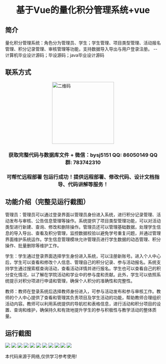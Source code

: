 <p><h1 align="center">基于Vue的量化积分管理系统+vue</h1></p>

## 简介
量化积分管理系统：角色分为管理员、学生；学生管理、项目类型管理、活动报名管理、积分记录管理、审核管理等功能，支持数据导入导出与用户登录注册。    --计算机毕业设计源码；毕设源码；java毕业设计源码


## 联系方式
<img src="https://bs-1329754181.cos.ap-shanghai.myqcloud.com/wx.jpg" alt="二维码" style="display: block; margin: 0 auto;" width="200px">
<p><h3 align="center">获取完整代码与数据库文件 + 微信：bysj5151 QQ: 86050149 QQ群: 783742310</h3></p>
<p><h3 align="center">可帮忙远程部署 包运行成功！提供远程部署、修改代码、设计文档指导、代码讲解等服务！</h3></p>

## 功能介绍（完整见运行截图）
管理员：管理员可以通过登录界面以管理员身份进入系统，进行积分记录管理、活动发布与审核、公告信息管理等操作。系统提供了项目类型管理功能，可以对活动类型进行新建、查询、修改和删除操作。管理员还可以管理基础数据，处理学生信息的导入导出、查看及积分管理，监控数据校验以避免学号重复问题，并通过管理界面维护系统运作。学生信息管理模块允许管理员进行学生数据的动态管理、积分操作、批量删除等维护工作。

学生：学生通过登录界面选择学生身份进入系统，可以注册新账号。进入个人中心后，学生可以查看和修改个人信息、管理自己的积分记录、参与活动报名。系统支持学生通过搜索框查询活动，查看活动详情并进行报名。学生也可以查看自己的积分变化情况，以了解在学院活动和学业中的参与度和贡献。此外，学生可以依照系统提示对积分项进行申请和管理，确保个人积分的准确性和完整性。

教师：教师在登录系统后选择教师身份进入，可参与活动发布和参与审核工作。教师的个人中心提供了查看和管理其负责项目及学生活动的功能，帮助教师合理组织活动内容。教师可以利用系统提供的导航栏和表格信息，进行活动和积分项目的设置、查询和维护，确保持久和有效地提升学生的参与积极性与教学活动的整体质量。


## 运行截图
![](https://bs-1329754181.cos.ap-shanghai.myqcloud.com/ssm/QuantitativeIntegralManagementSystem/img/001.jpg)
![](https://bs-1329754181.cos.ap-shanghai.myqcloud.com/ssm/QuantitativeIntegralManagementSystem/img/002.jpg)
![](https://bs-1329754181.cos.ap-shanghai.myqcloud.com/ssm/QuantitativeIntegralManagementSystem/img/003.jpg)
![](https://bs-1329754181.cos.ap-shanghai.myqcloud.com/ssm/QuantitativeIntegralManagementSystem/img/004.jpg)
![](https://bs-1329754181.cos.ap-shanghai.myqcloud.com/ssm/QuantitativeIntegralManagementSystem/img/005.jpg)
![](https://bs-1329754181.cos.ap-shanghai.myqcloud.com/ssm/QuantitativeIntegralManagementSystem/img/006.jpg)
![](https://bs-1329754181.cos.ap-shanghai.myqcloud.com/ssm/QuantitativeIntegralManagementSystem/img/007.jpg)
![](https://bs-1329754181.cos.ap-shanghai.myqcloud.com/ssm/QuantitativeIntegralManagementSystem/img/008.jpg)
![](https://bs-1329754181.cos.ap-shanghai.myqcloud.com/ssm/QuantitativeIntegralManagementSystem/img/009.jpg)
![](https://bs-1329754181.cos.ap-shanghai.myqcloud.com/ssm/QuantitativeIntegralManagementSystem/img/010.jpg)
![](https://bs-1329754181.cos.ap-shanghai.myqcloud.com/ssm/QuantitativeIntegralManagementSystem/img/011.jpg)

<p>本代码来源于网络,仅供学习参考使用!</p>

